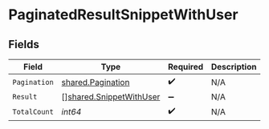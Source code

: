 # PaginatedResultSnippetWithUser


## Fields

| Field                                                                     | Type                                                                      | Required                                                                  | Description                                                               |
| ------------------------------------------------------------------------- | ------------------------------------------------------------------------- | ------------------------------------------------------------------------- | ------------------------------------------------------------------------- |
| `Pagination`                                                              | [shared.Pagination](../../../pkg/models/shared/pagination.md)             | :heavy_check_mark:                                                        | N/A                                                                       |
| `Result`                                                                  | [][shared.SnippetWithUser](../../../pkg/models/shared/snippetwithuser.md) | :heavy_minus_sign:                                                        | N/A                                                                       |
| `TotalCount`                                                              | *int64*                                                                   | :heavy_check_mark:                                                        | N/A                                                                       |